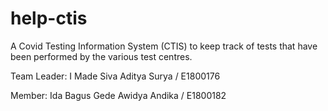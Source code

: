 # help-ctis
A Covid Testing Information System (CTIS) to keep track of tests that have been performed by the various test centres.

Team Leader:
I Made Siva Aditya Surya / E1800176

Member:
Ida Bagus Gede Awidya Andika / E1800182
